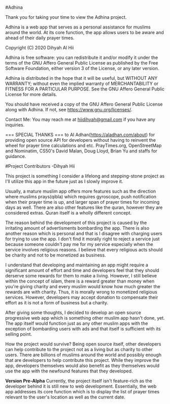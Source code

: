 #Adhina

Thank you for taking your time to view the Adhina project.

Adhina is a web app that serves as a personal assistance 
for muslims around the world. At its core function, the app 
allows users to be aware and ahead of their daily prayer times.

Copyright (C) 2020 Dihyah Al Hii

Adhina is free software: you can redistribute it and/or modify
it under the terms of the GNU Affero General Public License as published by
the Free Software Foundation, either version 3 of the License, or
any later version.

Adhina is distributed in the hope that it will be useful,
but WITHOUT ANY WARRANTY; without even the implied warranty of
MERCHANTABILITY or FITNESS FOR A PARTICULAR PURPOSE.  See the
GNU Affero General Public License for more details.

You should have received a copy of the GNU Affero General Public License
along with Adhina.  If not, see <https://www.gnu.org/licenses/>.

Contact Me:
You may reach me at hiidihyah@gmail.com if you have any inquiries.


=== SPECIAL THANKS ===
to Al Adhan(https://aladhan.com/about) for providing open source API for developers without having to reinvent the wheel for prayer time calculations and etc.
PrayTimes.org, 
OpenStreetMap and Nominatim, 
CS50's David Malan, Doug Lloyd, Brian Yu and staffs for guidance.

#Project Contributors 
-Dihyah Hii

This project is something I consider a lifelong and stepping-stone project 
as I'll utilize this app in the future just as I slowly improve it.

Usually, a mature muslim app offers more features such as 
the direction where muslims prays(qibla) which requires 
gyroscope, push notification when their prayer time is up, 
and larger span of prayer times for incoming days as well. 
There are also other features like the quran, however they 
are considered extras. Quran itself is a wholly different 
concept.

The reason behind the development of this project is caused 
by the irritating amount of advertisments bombarding the app. 
There is also another reason which is personal and that is I 
disagree with charging users for trying to use the app. I don't 
find it morally right to reject a service just because someone 
couldn't pay me for my service especially when the service involves 
religious reasons. I believe that every religious acts should be 
charity and not to be monetized as business. 

I understand that developing and maintaining an app might require 
a significant amount of effort and time and developers feel that 
they should derserve some rewards for them to make a living. 
However, I still believe within the concept of islam, there is a 
reward greater than money when you're giving charity and every 
muslim would know how much greater the rewards are with charity.
Thus, it is morally wrong to monetized religious services.
However, developers may accept donation to compensate their effort as 
it is not a form of business but a charity.

After giving some thoughts, I decided to develop an open source 
progressive web app which is something other muslim app hasn't 
done, yet. The app itself would function just as any other muslim 
apps with the exception of bombarding users with ads and that itself 
is sufficient with its selling point. 

How the project would survive? Being open source itself, other 
developers can help contribute to the project not as a living 
but as charity to other users. There are billions of muslims 
around the world and possibly enough that are developers to help 
contribute this project. While they improve the app, developers 
themselves would also benefit as they themselves would use the 
app with the newfound features that they developed.


**Version Pre-Alpha**
Currently, the project itself isn't feature-rich as the 
developer behind it is still new to web development.
Essentially, the web app addresses its core function 
which is to display the list of prayer times relevant 
to the user's location as well as the current date. 
